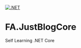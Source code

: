 [![.NET](https://github.com/GooseCapital/FA.JustBlogCore/actions/workflows/dotnet.yml/badge.svg)](https://github.com/GooseCapital/FA.JustBlogCore/actions/workflows/dotnet.yml)

# FA.JustBlogCore
Self Learning .NET Core
